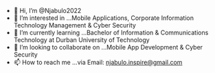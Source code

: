 - 👋 Hi, I’m @Njabulo2022
- 👀 I’m interested in ...Mobile Applications, Corporate Information Technology Management & Cyber Security
- 🌱 I’m currently learning ...Bachelor of Information & Communications Technology at Durban University of Technology
- 💞️ I’m looking to collaborate on ...Mobile App Development & Cyber Security 
- 📫 How to reach me ...via Email: njabulo.inspire@gmail.com

<!---
Njabulo2022/Njabulo2022 is a ✨ special ✨ repository because its `README.md` (this file) appears on your GitHub profile.
You can click the Preview link to take a look at your changes.
--->

